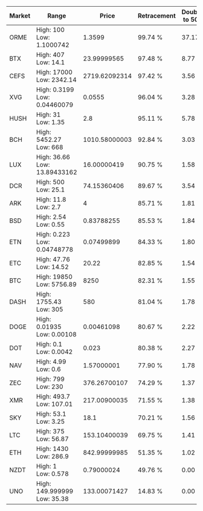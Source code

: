 | Market | Range | Price| Retracement | Doubles to 50% |
| --- | --- | --- | --- | --- |
| ORME | High: 100<br />Low: 1.1000742 | 1.3599 | 99.74 % | 37.17 |
| BTX | High: 407<br />Low: 14.1 | 23.99999565 | 97.48 % | 8.77 |
| CEFS | High: 17000<br />Low: 2342.14 | 2719.62092314 | 97.42 % | 3.56 |
| XVG | High: 0.3199<br />Low: 0.04460079 | 0.0555 | 96.04 % | 3.28 |
| HUSH | High: 31<br />Low: 1.35 | 2.8 | 95.11 % | 5.78 |
| BCH | High: 5452.27<br />Low: 668 | 1010.58000003 | 92.84 % | 3.03 |
| LUX | High: 36.66<br />Low: 13.89433162 | 16.00000419 | 90.75 % | 1.58 |
| DCR | High: 500<br />Low: 25.1 | 74.15360406 | 89.67 % | 3.54 |
| ARK | High: 11.8<br />Low: 2.7 | 4 | 85.71 % | 1.81 |
| BSD | High: 2.54<br />Low: 0.55 | 0.83788255 | 85.53 % | 1.84 |
| ETN | High: 0.223<br />Low: 0.04748778 | 0.07499899 | 84.33 % | 1.80 |
| ETC | High: 47.76<br />Low: 14.52 | 20.22 | 82.85 % | 1.54 |
| BTC | High: 19850<br />Low: 5756.89 | 8250 | 82.31 % | 1.55 |
| DASH | High: 1755.43<br />Low: 305 | 580 | 81.04 % | 1.78 |
| DOGE | High: 0.01935<br />Low: 0.00108 | 0.00461098 | 80.67 % | 2.22 |
| DOT | High: 0.1<br />Low: 0.0042 | 0.023 | 80.38 % | 2.27 |
| NAV | High: 4.99<br />Low: 0.6 | 1.57000001 | 77.90 % | 1.78 |
| ZEC | High: 799<br />Low: 230 | 376.26700107 | 74.29 % | 1.37 |
| XMR | High: 493.7<br />Low: 107.01 | 217.00900035 | 71.55 % | 1.38 |
| SKY | High: 53.1<br />Low: 3.25 | 18.1 | 70.21 % | 1.56 |
| LTC | High: 375<br />Low: 56.87 | 153.10400039 | 69.75 % | 1.41 |
| ETH | High: 1430<br />Low: 286.9 | 842.99999985 | 51.35 % | 1.02 |
| NZDT | High: 1<br />Low: 0.578 | 0.79000024 | 49.76 % | 0.00 |
| UNO | High: 149.999999<br />Low: 35.38 | 133.00071427 | 14.83 % | 0.00 |
